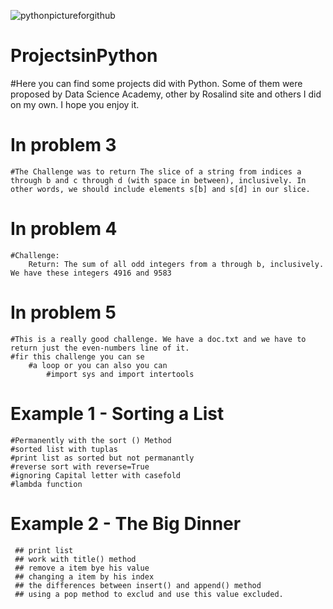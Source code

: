 ![pythonpictureforgithub](https://user-images.githubusercontent.com/67904287/107618268-0dc24e80-6c30-11eb-93d9-9575e0fc261e.jpg)



# ProjectsinPython
#Here you can find some projects did with Python. Some of them were proposed by Data Science Academy, other by Rosalind site and others I did on my own. I hope you enjoy it.

# In problem 3 
    #The Challenge was to return The slice of a string from indices a through b and c through d (with space in between), inclusively. In other words, we should include elements s[b] and s[d] in our slice.

# In problem 4 
    #Challenge: 
        Return: The sum of all odd integers from a through b, inclusively. We have these integers 4916 and 9583

# In problem 5 
    #This is a really good challenge. We have a doc.txt and we have to return just the even-numbers line of it. 
    #fir this challenge you can se  
        #a loop or you can also you can 
            #import sys and import intertools 

# Example 1 - Sorting a List
    #Permanently with the sort () Method
    #sorted list with tuplas
    #print list as sorted but not permanantly
    #reverse sort with reverse=True
    #ignoring Capital letter with casefold
    #lambda function
    
# Example 2 - The Big Dinner
     ## print list
     ## work with title() method
     ## remove a item bye his value
     ## changing a item by his index
     ## the differences between insert() and append() method
     ## using a pop method to exclud and use this value excluded.
